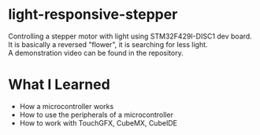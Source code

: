 # light-responsive-stepper
Controlling a stepper motor with light using STM32F429I-DISC1 dev board.
It is basically a reversed "flower", it is searching for less light.                                                                                                              
A demonstration video can be found in the repository.

# What I Learned

* How a microcontroller works
* How to use the peripherals of a microcontroller
* How to work with TouchGFX, CubeMX, CubeIDE
